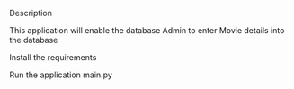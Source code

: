 Description

This application will enable the database Admin to enter Movie details into the database

Install the requirements


Run the application
main.py
